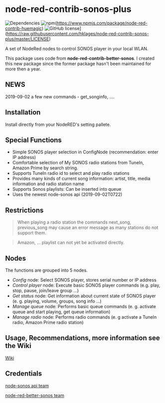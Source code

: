 # node-red-contrib-sonos-plus
![Dependencies](https://david-dm.org/hklages/node-red-contrib-sonos-plus.svg)
![npm](https://img.shields.io/npm/dt/node-red-contrib-sonos-plus.svg)(https://www.npmjs.com/package/node-red-contrib-huemagic)
![GitHub license](https://img.shields.io/badge/license-Apache%202-blue.svg?style=flat-square)](https://raw.githubusercontent.com/hklages/node-red-contrib-sonos-plus/master/LICENSE)

A set of NodeRed nodes to control SONOS player in your local WLAN.

This package uses code from **node-red-contrib-better-sonos**. I created this new package since the former package hasn't been maintained for more then a year.

## NEWS
2019-09-02 a few new commands - get_songinfo, ....

## Installation

Install directly from your NodeRED's setting pallete.

## Special Functions

- Simple SONOS player selection in ConfigNode (recommendation: enter IP address)
- Comfortable selection of My SONOS radio stations from TuneIn, Amazon Prime by search string.
- Supports TuneIn radio id to select and play radio stations
- Provides many kinds of current song information: artist, title, media information and radio station name
- Supports Sonos playlists: Can be inserted into queue
- Uses the newest node-sonos api (2019-09-02T0722)

## Restrictions

> When playing a radio station the commands next_song, previous_song may cause an error message as many stations do not support them.

> Amazon, ... playlist can not yet be activated directly.

## Nodes

The functions are grouped into 5 nodes.
- _Config_ node: Select SONOS player, stores serial number or IP address
- _Control player_ node: Execute basic SONOS player commands (e.g. play, stop, pause, join/leave group ...)
- _Get status_ node: Get information about current state of SONOS player (e. g. playing, volume, groups, song info ...)
- _Manage queue_ node: Performs basic queue commands (e. g. activate queue and start playing, get queue information)
- _Manage radio_ node: Performs radio commands (e. g activate a TuneIn radio, Amazon Prime radio station)

## Usage, Recommendations, more information see the Wiki
[Wiki](https://github.com/hklages/node-red-contrib-sonos-plus/wiki)

## Credentials

[node-sonos api team](https://github.com/bencevans/node-sonos)

[node-red-better-sonos team](https://github.com/originallyus/node-red-contrib-better-sonos)
